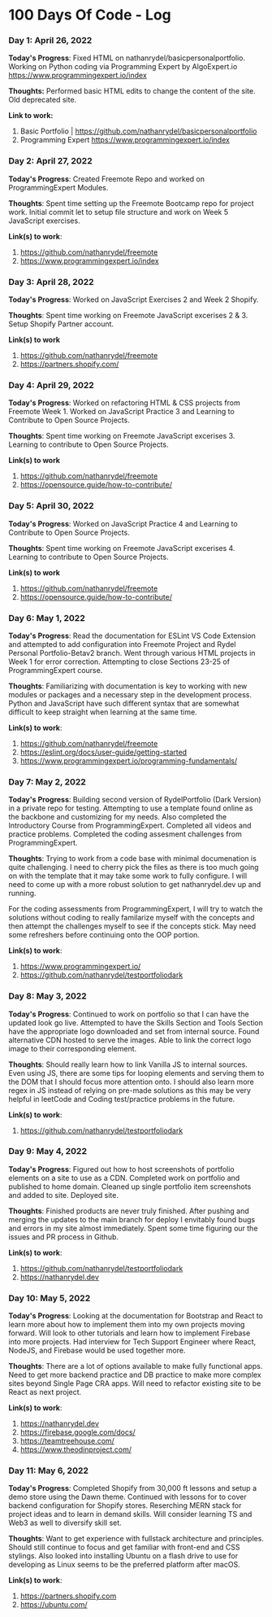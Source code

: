 # 100 Days Of Code - Log

### Day 1: April 26, 2022

**Today's Progress**: Fixed HTML on nathanrydel/basicpersonalportfolio. Working on Python coding via Programming Expert by AlgoExpert.io https://www.programmingexpert.io/index

**Thoughts:** Performed basic HTML edits to change the content of the site. Old deprecated site.

**Link to work:**

1. Basic Portfolio | https://github.com/nathanrydel/basicpersonalportfolio
2. Programming Expert https://www.programmingexpert.io/index

### Day 2: April 27, 2022

**Today's Progress**: Created Freemote Repo and worked on ProgrammingExpert Modules.

**Thoughts**: Spent time setting up the Freemote Bootcamp repo for project work. Initial commit let to setup file structure and work on Week 5 JavaScript exercises.

**Link(s) to work**:

1. https://github.com/nathanrydel/freemote
2. https://www.programmingexpert.io/index

### Day 3: April 28, 2022

**Today's Progress**: Worked on JavaScript Exercises 2 and Week 2 Shopify.

**Thoughts**: Spent time working on Freemote JavaScript excerises 2 & 3. Setup Shopify Partner account.

**Link(s) to work**

1. https://github.com/nathanrydel/freemote
2. https://partners.shopify.com/

### Day 4: April 29, 2022

**Today's Progress**: Worked on refactoring HTML & CSS projects from Freemote Week 1. Worked on JavaScript Practice 3 and Learning to Contribute to Open Source Projects.

**Thoughts**: Spent time working on Freemote JavaScript excerises 3. Learning to contribute to Open Source Projects.

**Link(s) to work**

1. https://github.com/nathanrydel/freemote
2. https://opensource.guide/how-to-contribute/

### Day 5: April 30, 2022

**Today's Progress**: Worked on JavaScript Practice 4 and Learning to Contribute to Open Source Projects.

**Thoughts**: Spent time working on Freemote JavaScript excerises 4. Learning to contribute to Open Source Projects.

**Link(s) to work**

1. https://github.com/nathanrydel/freemote
2. https://opensource.guide/how-to-contribute/

### Day 6: May 1, 2022

**Today's Progress**: Read the documentation for ESLint VS Code Extension and attempted to add configuration into Freemote Project and Rydel Personal Portfolio-Betav2 branch. Went through various HTML projects in Week 1 for error correction. Attempting to close Sections 23-25 of ProgrammingExpert course.

**Thoughts**: Familiarizing with documentation is key to working with new modules or packages and a necessary step in the development process. Python and JavaScript have such different syntax that are somewhat difficult to keep straight when learning at the same time.

**Link(s) to work**:

1. https://github.com/nathanrydel/freemote
2. https://eslint.org/docs/user-guide/getting-started
3. https://www.programmingexpert.io/programming-fundamentals/

### Day 7: May 2, 2022

**Today's Progress**: Building second version of RydelPortfolio (Dark Version) in a private repo for testing. Attempting to use a template found online as the backbone and customizing for my needs. Also completed the Introductory Course from ProgrammingExpert. Completed all videos and practice problems. Completed the coding assesment challenges from ProgrammingExpert.

**Thoughts**: Trying to work from a code base with minimal documenation is quite challenging. I need to cherry pick the files as there is too much going on with the template that it may take some work to fully configure. I will need to come up with a more robust solution to get nathanrydel.dev up and running.

For the coding assessments from ProgrammingExpert, I will try to watch the solutions without coding to really familarize myself with the concepts and then attempt the challenges myself to see if the concepts stick. May need some refreshers before continuing onto the OOP portion.

**Link(s) to work**:

1. https://www.programmingexpert.io/
2. https://github.com/nathanrydel/testportfoliodark

### Day 8: May 3, 2022

**Today's Progress**: Continued to work on portfolio so that I can have the updated look go live. Attempted to have the Skills Section and Tools Section have the appropriate logo downloaded and set from internal source. Found alternative CDN hosted to serve the images. Able to link the correct logo image to their corresponding element.

**Thoughts**: Should really learn how to link Vanilla JS to internal sources. Even using JS, there are some tips for looping elements and serving them to the DOM that I should focus more attention onto. I should also learn more regex in JS instead of relying on pre-made solutions as this may be very helpful in leetCode and Coding test/practice problems in the future.

**Link(s) to work**:

1. https://github.com/nathanrydel/testportfoliodark

### Day 9: May 4, 2022

**Today's Progress**: Figured out how to host screenshots of portfolio elements on a site to use as a CDN. Completed work on portfolio and published to home domain. Cleaned up single portfolio item screenshots and added to site. Deployed site.

**Thoughts**: Finished products are never truly finished. After pushing and merging the updates to the main branch for deploy I envitably found bugs and errors in my site almost immediately. Spent some time figuring our the issues and PR process in Github.

**Link(s) to work**:

1. https://github.com/nathanrydel/testportfoliodark
2. https://nathanrydel.dev

### Day 10: May 5, 2022

**Today's Progress**: Looking at the documentation for Bootstrap and React to learn more about how to implement them into my own projects moving forward. Will look to other tutorials and learn how to implement Firebase into more projects. Had interview for Tech Support Engineer where React, NodeJS, and Firebase would be used together more.

**Thoughts**: There are a lot of options available to make fully functional apps. Need to get more backend practice and DB practice to make more complex sites beyond Single Page CRA apps. Will need to refactor existing site to be React as next project.

**Link(s) to work**:

1. https://nathanrydel.dev
2. https://firebase.google.com/docs/
3. https://teamtreehouse.com/
4. https://www.theodinproject.com/

### Day 11: May 6, 2022

**Today's Progress**: Completed Shopify from 30,000 ft lessons and setup a demo store using the Dawn theme. Continued with lessons for to cover backend configuration for Shopify stores. Reserching MERN stack for project ideas and to learn in demand skills. Will consider learning TS and Web3 as well to diversify skill set.

**Thoughts**: Want to get experience with fullstack architecture and principles. Should still continue to focus and get familiar with front-end and CSS stylings. Also looked into installing Ubuntu on a flash drive to use for developing as Linux seems to be the preferred platform after macOS.

**Link(s) to work**:

1. https://partners.shopify.com
2. https://ubuntu.com/

<!-- ### Day XXX: MM DD, 2022

**Today's Progress**:

**Thoughts**:

**Link(s) to work**: -->
